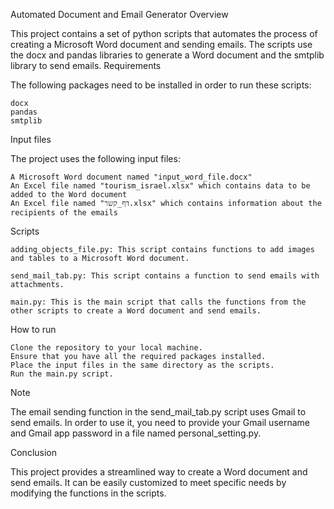 Automated Document and Email Generator
Overview

This project contains a set of python scripts that automates the process of creating a Microsoft Word document and sending emails. 
The scripts use the docx and pandas libraries to generate a Word document and the smtplib library to send emails.
Requirements

The following packages need to be installed in order to run these scripts:

    docx
    pandas
    smtplib

Input files

The project uses the following input files:

    A Microsoft Word document named "input_word_file.docx"
    An Excel file named "tourism_israel.xlsx" which contains data to be added to the Word document
    An Excel file named "דף_קשר.xlsx" which contains information about the recipients of the emails

Scripts

    adding_objects_file.py: This script contains functions to add images and tables to a Microsoft Word document.

    send_mail_tab.py: This script contains a function to send emails with attachments.

    main.py: This is the main script that calls the functions from the other scripts to create a Word document and send emails.

How to run

    Clone the repository to your local machine.
    Ensure that you have all the required packages installed.
    Place the input files in the same directory as the scripts.
    Run the main.py script.

Note

The email sending function in the send_mail_tab.py script uses Gmail to send emails. In order to use it, 
you need to provide your Gmail username and Gmail app password in a file named personal_setting.py.

Conclusion

This project provides a streamlined way to create a Word document and send emails. 
It can be easily customized to meet specific needs by modifying the functions in the scripts.

